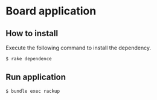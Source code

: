 # Board application

## How to install

Execute the following command to install the dependency.

```
$ rake dependence
```

## Run application

```
$ bundle exec rackup
```
